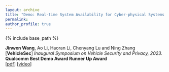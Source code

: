 ```yaml
---
layout: archive
title: "Demo: Real-time System Availability for Cyber-physical Systems using ARM TrustZone"
permalink:
author_profile: true
---
```


{% include base_path %}
                                 
**Jinwen Wang**, Ao Li, Haoran Li, Chenyang Lu and Ning Zhang <br>
[**VehicleSec**] <i>Inaugural Symposium on Vehicle Security and Privacy, 2023.</i>
**Qualcomm Best Demo Award Runner Up Award**            
[[pdf](https://www.ndss-symposium.org/wp-content/uploads/2023/02/vehiclesec2023-23040-paper.pdf)] 
[[video](https://drive.google.com/file/d/1_EYXI84YD2d7FDO609ADLgFR3X7ymFY6/view?usp=sharing)]

